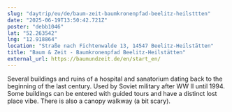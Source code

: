```yaml
---
slug: "daytrip/eu/de/baum-zeit-baumkronenpfad-beelitz-heilsttten"
date: "2025-06-19T13:50:42.721Z"
poster: "debb1046"
lat: "52.263542"
lng: "12.918864"
location: "Straße nach Fichtenwalde 13, 14547 Beelitz-Heilstätten"
title: "Baum & Zeit - Baumkronenpfad Beelitz-Heilstätten"
external_url: https://baumundzeit.de/en/start_en/
---
```

Several buildings and ruins of a hospital and sanatorium dating back to the beginning of the last century. Used by Soviet military after WW II until 1994. Some buildings can be entered with guided tours and have a distinct lost place vibe. There is also a canopy walkway (a bit scary).